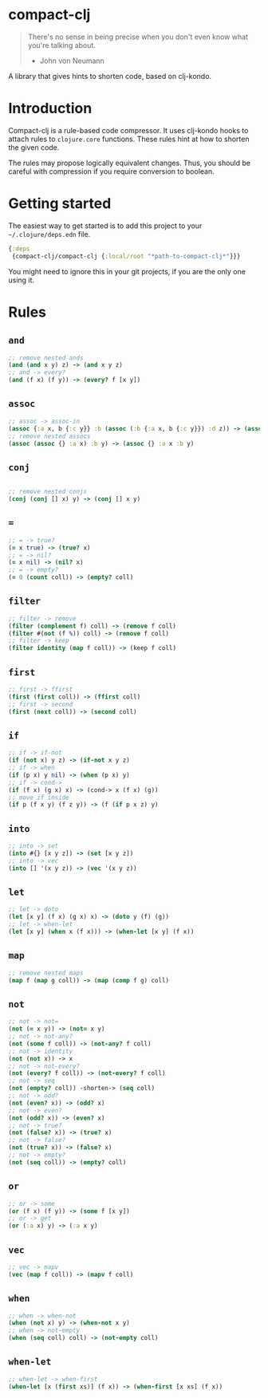 # compact-clj
> There's no sense in being precise when you don't even know what you're talking about.
> * John von Neumann

A library that gives hints to shorten code, based on clj-kondo.

# Introduction
Compact-clj is a rule-based code compressor. It uses clj-kondo hooks to attach rules to `clojure.core` functions. These rules hint at how to shorten the given code. 

The rules may propose logically equivalent changes. Thus, you should be careful with compression if you require conversion to boolean. 

# Getting started
The easiest way to get started is to add this project to your `~/.clojure/deps.edn` file.
```clojure
{:deps
 {compact-clj/compact-clj {:local/root "*path-to-compact-clj*"}}}
```
You might need to ignore this in your git projects, if you are the only one using it.

# Rules
## `and`
```clojure
;; remove nested ands
(and (and x y) z) -> (and x y z)
;; and -> every?
(and (f x) (f y)) -> (every? f [x y])
```

## `assoc`
```clojure
;; assoc -> assoc-in
(assoc {:a x, b {:c y}} :b (assoc (:b {:a x, b {:c y}}) :d z)) -> (assoc-in {:a x, b {:c y}} [:b :c] z)
;; remove nested assocs
(assoc (assoc {} :a x) :b y) -> (assoc {} :a x :b y)
```

## `conj`
```clojure

;; remove nested conjs
(conj (conj [] x) y) -> (conj [] x y)
```

## `=`
```clojure
;; = -> true?
(= x true) -> (true? x)
;; = -> nil?
(= x nil) -> (nil? x) 
;; = -> empty?
(= 0 (count coll)) -> (empty? coll)
```

## `filter`
```clojure
;; filter -> remove
(filter (complement f) coll) -> (remove f coll)
(filter #(not (f %)) coll) -> (remove f coll)
;; filter -> keep
(filter identity (map f coll)) -> (keep f coll) 
```

## `first`
```clojure
;; first -> ffirst
(first (first coll)) -> (ffirst coll)
;; first -> second
(first (next coll)) -> (second coll)
```

## `if`
```clojure
;; if -> if-not
(if (not x) y z) -> (if-not x y z)
;; if -> when
(if (p x) y nil) -> (when (p x) y)
;; if -> cond->
(if (f x) (g x) x) -> (cond-> x (f x) (g))
;; move if inside
(if p (f x y) (f z y)) -> (f (if p x z) y)
```

## `into`
```clojure
;; into -> set
(into #{} [x y z]) -> (set [x y z])
;; into -> vec
(into [] '(x y z)) -> (vec '(x y z))
```

## `let`
```clojure
;; let -> doto
(let [x y] (f x) (g x) x) -> (doto y (f) (g))
;; let -> when-let
(let [x y] (when x (f x))) -> (when-let [x y] (f x))
```

## `map`
```clojure
;; remove nested maps
(map f (map g coll)) -> (map (comp f g) coll)
```

## `not`
```clojure
;; not -> not=
(not (= x y)) -> (not= x y)
;; not -> not-any?
(not (some f coll)) -> (not-any? f coll)
;; not -> identity
(not (not x)) -> x
;; not -> not-every?
(not (every? f coll)) -> (not-every? f coll)
;; not -> seq
(not (empty? coll)) -shorten-> (seq coll)
;; not -> odd?
(not (even? x)) -> (odd? x)
;; not -> even?
(not (odd? x)) -> (even? x)
;; not -> true?
(not (false? x)) -> (true? x)
;; not -> false?
(not (true? x)) -> (false? x)
;; not -> empty?
(not (seq coll)) -> (empty? coll)
```

## `or`
```clojure
;; or -> some
(or (f x) (f y)) -> (some f [x y])
;; or -> get
(or (:a x) y) -> (:a x y)
```

## `vec`
```clojure
;; vec -> mapv
(vec (map f coll)) -> (mapv f coll)
```

## `when`
```clojure
;; when -> when-not
(when (not x) y) -> (when-not x y)
;; when -> not-empty
(when (seq coll) coll) -> (not-empty coll)
```

## `when-let`
```clojure
;; when-let -> when-first
(when-let [x (first xs)] (f x)) -> (when-first [x xs] (f x))
```
